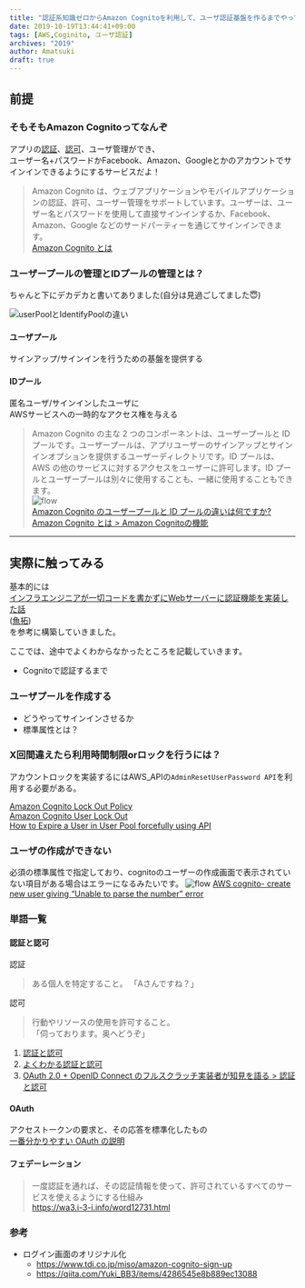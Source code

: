 ```yaml
---
title: "認証系知識ゼロからAmazon Cognitoを利用して、ユーザ認証基盤を作るまでやってみた"
date: 2019-10-19T13:44:41+09:00
tags: [AWS,Coginito, ユーザ認証]
archives: "2019"
author: Amatsuki
draft: true
---
```

## 前提
### そもそもAmazon Cognitoってなんぞ
アプリの[認証](#認証と認可)、[認可](#認証と認可)、ユーザ管理ができ、  
ユーザー名+パスワードかFacebook、Amazon、Googleとかのアカウントでサインインできるようにするサービスだよ！

>Amazon Cognito は、ウェブアプリケーションやモバイルアプリケーションの認証、許可、ユーザー管理をサポートしています。ユーザーは、ユーザー名とパスワードを使用して直接サインインするか、Facebook、Amazon、Google などのサードパーティーを通じてサインインできます。  
[Amazon Cognito とは](https://docs.aws.amazon.com/ja_jp/cognito/latest/developerguide/what-is-amazon-cognito.html)


### ユーザープールの管理とIDプールの管理とは？
ちゃんと下にデカデカと書いてありました(自分は見過ごしてました😇)  

![userPoolとIdentifyPoolの違い](/resources/try-cognito-zero-start/what-is-userpool-identitypool.png)

#### ユーザプール
サインアップ/サインインを行うための基盤を提供する

#### IDプール
匿名ユーザ/サインインしたユーザに  
AWSサービスへの一時的なアクセス権を与える

>Amazon Cognito の主な 2 つのコンポーネントは、ユーザープールと ID プールです。ユーザープールは、アプリユーザーのサインアップとサインインオプションを提供するユーザーディレクトリです。ID プールは、AWS の他のサービスに対するアクセスをユーザーに許可します。ID プールとユーザープールは別々に使用することも、一緒に使用することもできます。  
![flow](/resources/try-cognito-zero-start/cognito-userpool-identitypool-flow.png)  
[Amazon Cognito のユーザープールと ID プールの違いは何ですか?](https://aws.amazon.com/jp/premiumsupport/knowledge-center/cognito-user-pools-identity-pools/)  
[Amazon Cognito とは > Amazon Cognitoの機能](https://docs.aws.amazon.com/ja_jp/cognito/latest/developerguide/what-is-amazon-cognito.html#feature-overview)



---
## 実際に触ってみる
基本的には  
[インフラエンジニアが一切コードを書かずにWebサーバーに認証機能を実装した話](https://dev.classmethod.jp/cloked/alb-cognito-user-pool/)  
([魚拓](https://megalodon.jp/2019-1020-1537-54/https://dev.classmethod.jp:443/cloud/alb-cognito-user-pool/))  
を参考に構築していきました。

ここでは、途中でよくわからなかったところを記載していきます。

- Cognitoで認証するまで


### ユーザプールを作成する
- どうやってサインインさせるか
- 標準属性とは？

### X回間違えたら利用時間制限orロックを行うには？
アカウントロックを実装するにはAWS_APIの`AdminResetUserPassword API`を利用する必要がある。

[Amazon Cognito Lock Out Policy](https://forums.aws.amazon.com/thread.jspa?threadID=238535)  
[Amazon Cognito User Lock Out](https://forums.aws.amazon.com/thread.jspa?messageID=871010&#871010)  
[How to Expire a User in User Pool forcefully using API](https://forums.aws.amazon.com/thread.jspa?messageID=895756&#895756)


### ユーザの作成ができない
必須の標準属性で指定しており、cognitoのユーザーの作成画面で表示されていない項目がある場合はエラーになるみたいです。
![flow](/resources/try-cognito-zero-start/user-create-modal.png)
[AWS cognito- create new user giving “Unable to parse the number” error](https://stackoverflow.com/questions/53719173/aws-cognito-create-new-user-giving-unable-to-parse-the-number-error)

### 単語一覧
#### 認証と認可
認証

>ある個人を特定すること。
「Aさんですね？」

認可  

>行動やリソースの使用を許可すること。  
>「伺っております。奥へどうぞ」

1. [認証と認可](https://qiita.com/wingsys/items/44b45e1a286f2d4c3a29)
2. [よくわかる認証と認可](https://dev.classmethod.jp/security/authentication-and-authorization/)
3. [OAuth 2.0 + OpenID Connect のフルスクラッチ実装者が知見を語る > 認証と認可](https://qiita.com/TakahikoKawasaki/items/f2a0d25a4f05790b3baa#%E8%AA%8D%E8%A8%BC%E3%81%A8%E8%AA%8D%E5%8F%AF)


#### OAuth
アクセストークンの要求と、その応答を標準化したもの  
[一番分かりやすい OAuth の説明
](https://qiita.com/TakahikoKawasaki/items/e37caf50776e00e733be)


#### フェデーレーション
>一度認証を通れば、その認証情報を使って、許可されているすべてのサービスを使えるようにする仕組み  
https://wa3.i-3-i.info/word12731.html

### 参考
- ログイン画面のオリジナル化
    - https://www.tdi.co.jp/miso/amazon-cognito-sign-up
    - https://qiita.com/Yuki_BB3/items/4286545e8b889ec13088